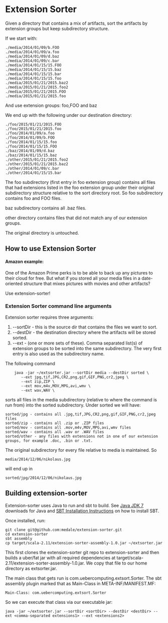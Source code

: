 # Extension Sorter
Given a directory that contains a mix of artifacts, sort the artifacts by extension
groups but keep subdirectory structure.

If we start with:

```
./media/2014/01/09/b.FOO
./media/2014/01/09/a.foo
./media/2014/01/09/d.baz
./media/2014/01/09/c.bar
./media/2014/01/15/15.FOO
./media/2014/01/15/15.baz
./media/2014/01/15/15.bar
./media/2014/01/15/15.foo
./media/2015/01/21/2015.baz2
./media/2015/01/21/2015.foo2
./media/2015/01/21/2015.FOO
./media/2015/01/21/2015.foo
```

And use extension groups: foo,FOO and baz

We end up with the following under our destination directory:

```
./foo/2015/01/21/2015.FOO
./foo/2015/01/21/2015.foo
./foo/2014/01/09/a.foo
./foo/2014/01/09/b.FOO
./foo/2014/01/15/15.foo
./foo/2014/01/15/15.FOO
./baz/2014/01/09/d.baz
./baz/2014/01/15/15.baz
./other/2015/01/21/2015.foo2
./other/2015/01/21/2015.baz2
./other/2014/01/09/c.bar
./other/2014/01/15/15.bar
```

The foo subdirectory (first entry in foo extension group) contains all files
that had extensions listed in the foo extension group under their original
subdirectory structure relative to the sort directory root. So foo subdirectory
contains foo and FOO files.

baz subdirectory contains all .baz files.

other directory contains files that did not match any of our extension groups.

The original directory is untouched.

## How to use Extension Sorter

#### Amazon example:

One of the Amazon Prime perks is to be able to back up any pictures to their
cloud for free. But what if you stored all your media files in a date-oriented
structure that mixes pictures with movies and other artifacts?

Use extension-sorter!

### Extension Sorter command line arguments

Extension sorter requires three arguments:

1. --sortDir - this is the source dir that contains the files we want to sort.
1. --destDir - the destination directory where the artifacts will be stored sorted.
1. --ext - (one or more sets of these). Comma separated list(s) of extension groups to
   be sorted into the same subdirectory. The very first entry is also used as the
   subdirectory name.

The following command

```
    java -jar ~/extsorter.jar --sortDir media --destDir sorted \
       --ext jpg,tif,JPG,CR2,png,gif,GIF,PNG,cr2,jpeg \
       --ext zip,ZIP \
       --ext mov,m4v,MOV,MPG,avi,wmv \
       --ext wav,WAV \
```

sorts all files in the media subdirectory (relative to where the command is
run from) into the sorted subdirectory. Under sorted we will have:

```
sorted/jpg - contains all .jpg,tif,JPG,CR2,png,gif,GIF,PNG,cr2,jpeg files
sorted/zip - contains all .zip or .ZIP files
sorted/mov - contains all .mov,m4v,MOV,MPG,avi,wmv files
sorted/wav - contains all .wav or .WAV files
sorted/other - any files with extensions not in one of our extension groups, for example .doc, .bin or .txt.
```

The original subdirectory for every file relative to media is maintained. So

    media/2014/12/06/nikolaus.jpg

will end up in

    sorted/jpg/2014/12/06/nikolaus.jpg

## Building extension-sorter

Extension-sorter uses Java to run and sbt to build. See [Java JDK 7](http://www.oracle.com/technetwork/java/javase/downloads/jdk7-downloads-1880260.html)
downloads for Java and
[SBT Installation Instructions](http://www.scala-sbt.org/release/tutorial/Setup.html)
on how to install SBT.

Once installed, run:

    git clone git@github.com:medale/extension-sorter.git  
    cd extension-sorter
    sbt assembly
    cp target/scala-2.11/extension-sorter-assembly-1.0.jar ~/extsorter.jar

This first clones the extension-sorter git repo to extension-sorter and then
builds a uber/fat jar with all required dependencies at
target/scala-2.11/extension-sorter-assembly-1.0.jar. We copy that file to our
home directory as extsorter.jar.

The main class that gets run is com.uebercomputing.extsort.Sorter. The sbt
assembly plugin marked that as Main-Class in META-INF/MANIFEST.MF:

    Main-Class: com.uebercomputing.extsort.Sorter

So we can execute that class via our executable jar:

    java -jar ~/extsorter.jar --sortDir <sortDir> --destDir <destDir> --ext <comma-separated extensions1> --ext <extensions2>
